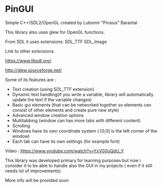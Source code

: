 # PinGUI

 Simple C++/SDL2/OpenGL created by Lubomir "Pinsius" Barantal
 
 This library also uses glew for OpenGL functions.
 
 From SDL it uses extensions:
  SDL_TTF
  SDL_Image
 
 Link to other extensions: 
 
 https://www.libsdl.org/
 
 http://glew.sourceforge.net/
 

Some of its features are :
- Text creation (using SDL_TTF extension)
- Dynamic text handling(if you write a variable, library will automatically update the text if the variable changes)
- Basic gui elements (that can be networked together so elements can consist of other elements and create pure new style)
- Advanced window creation options
- Multitabbing (window can has more tabs with different content)
- Scrolling
- Windows have its own coordinate system ( [0;0] is the left corner of the window)
- Each tab can have its own settings (for example font)


Video : https://www.youtube.com/watch?v=YxVG0uQdU_Y


This library was developed primary for learning purposes but now i consider it to be able
to handle also the GUI in my projects ( even if it still needs lot of improvements).

More info will be provided soon
